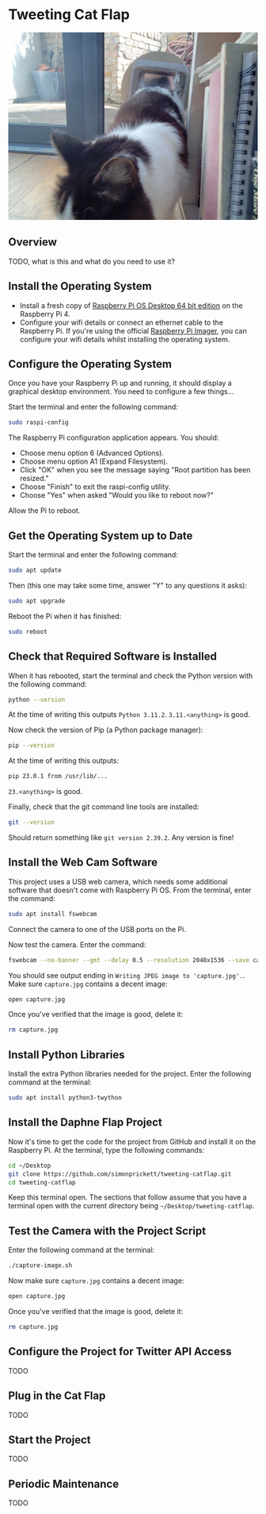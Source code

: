 # Tweeting Cat Flap

![Daphne at the cat flap](catflap.jpg)

## Overview

TODO, what is this and what do you need to use it?

## Install the Operating System

* Install a fresh copy of [Raspberry Pi OS Desktop 64 bit edition](https://www.raspberrypi.com/software/) on the Raspberry Pi 4.
* Configure your wifi details or connect an ethernet cable to the Raspberry Pi.  If you're using the official [Raspberry Pi Imager](https://www.raspberrypi.com/news/raspberry-pi-imager-imaging-utility/), you can configure your wifi details whilst installing the operating system.

## Configure the Operating System

Once you have your Raspberry Pi up and running, it should display a graphical desktop environment.  You need to configure a few things...

Start the terminal and enter the following command:

```bash
sudo raspi-config
```

The Raspberry Pi configuration application appears.  You should:

* Choose menu option 6 (Advanced Options). 
* Choose menu option A1 (Expand Filesystem).
* Click "OK" when you see the message saying "Root partition has been resized."
* Choose "Finish" to exit the raspi-config utility.
* Choose "Yes" when asked "Would you like to reboot now?"

Allow the Pi to reboot.

## Get the Operating System up to Date

Start the terminal and enter the following command:

```bash
sudo apt update
```

Then (this one may take some time, answer "Y" to any questions it asks):

```bash
sudo apt upgrade
```

Reboot the Pi when it has finished:

```bash
sudo reboot
```

## Check that Required Software is Installed

When it has rebooted, start the terminal and check the Python version with the following command:

```bash
python --version
```

At the time of writing this outputs `Python 3.11.2`.  `3.11.<anything>` is good.

Now check the version of Pip (a Python package manager):

```bash
pip --version
```

At the time of writing this outputs:

```bash
pip 23.0.1 from /usr/lib/...
```

`23.<anything>` is good.

Finally, check that the git command line tools are installed:

```bash
git --version
```

Should return something like `git version 2.39.2`.  Any version is fine!

## Install the Web Cam Software

This project uses a USB web camera, which needs some additional software that doesn't come with Raspberry Pi OS.  From the terminal, enter the command:

```bash
sudo apt install fswebcam
```

Connect the camera to one of the USB ports on the Pi.

Now test the camera.  Enter the command:

```bash
fswebcam --no-banner --gmt --delay 0.5 --resolution 2048x1536 --save capture.jpg --skip 2
```

You should see output ending in `Writing JPEG image to 'capture.jpg'.`.  Make sure `capture.jpg` contains a decent image:

```bash
open capture.jpg
```

Once you've verified that the image is good, delete it:

```bash
rm capture.jpg
```

## Install Python Libraries

Install the extra Python libraries needed for the project.  Enter the following command at the terminal:

```bash
sudo apt install python3-twython
```

## Install the Daphne Flap Project

Now it's time to get the code for the project from GitHub and install it on the Raspberry Pi.  At the terminal, type the following commands:

```bash
cd ~/Desktop
git clone https://github.com/simonprickett/tweeting-catflap.git
cd tweeting-catflap
```

Keep this terminal open.  The sections that follow assume that you have a terminal open with the current directory being `~/Desktop/tweeting-catflap`.

## Test the Camera with the Project Script

Enter the following command at the terminal:

```bash
./capture-image.sh
```

Now make sure `capture.jpg` contains a decent image:

```bash
open capture.jpg
```

Once you've verified that the image is good, delete it:

```bash
rm capture.jpg
```

## Configure the Project for Twitter API Access

TODO

## Plug in the Cat Flap

TODO

## Start the Project

TODO

## Periodic Maintenance

TODO
